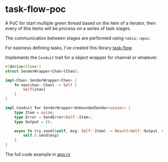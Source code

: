# task-flow-poc

A PoC for start multiple green thread based on the item of a iterator, then every of this items will be  process on a series of task stages.

The communication between stages are performed using `tokio::mpsc`.

For easiness defining tasks, I've created this library [task-flow](https://github.com/sombralibre/task-flow).

Implements the `Conduit` trait for a object wrapper for channel or whatever.

``` rust
#[derive(Clone)]
struct SenderWrapper<Chan>(Chan);

impl<Chan> SenderWrapper<Chan> {
    fn new(chan: Chan) -> Self {
        Self(chan)
    }
}

impl Conduit for SenderWrapper<UnboundedSender<usize>> {
    type Item = usize;
    type Error = SendError<Self::Item>;
    type Output = ();

    async fn try_send(&self, msg: Self::Item) -> Result<Self::Output, Self::Error> {
        self.0.send(msg)
    }
}
```

The full code example in [app.rs]("/src/bin/app.rs")
